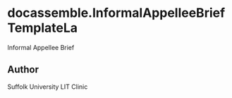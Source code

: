 # docassemble.InformalAppelleeBriefTemplateLa

Informal Appellee Brief

## Author

Suffolk University LIT Clinic

